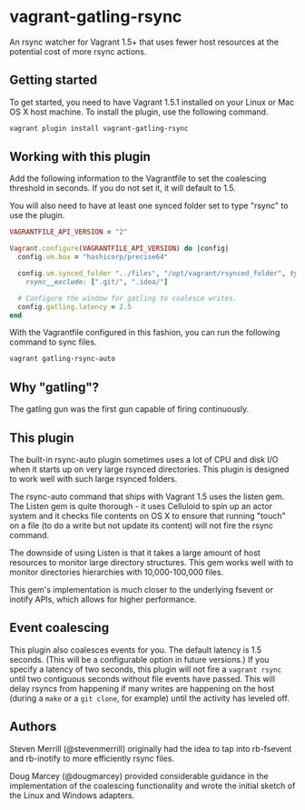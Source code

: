 # vagrant-gatling-rsync

An rsync watcher for Vagrant 1.5+ that uses fewer host resources at the
potential cost of more rsync actions.

## Getting started

To get started, you need to have Vagrant 1.5.1 installed on your Linux or
Mac OS X host machine. To install the plugin, use the following command.

```bash
vagrant plugin install vagrant-gatling-rsync
```

## Working with this plugin

Add the following information to the Vagrantfile to set the coalescing
threshold in seconds. If you do not set it, it will default to 1.5.

You will also need to have at least one synced folder set to type "rsync"
to use the plugin.

```ruby
VAGRANTFILE_API_VERSION = "2"

Vagrant.configure(VAGRANTFILE_API_VERSION) do |config|
  config.vm.box = "hashicorp/precise64"

  config.vm.synced_folder "../files", "/opt/vagrant/rsynced_folder", type: "rsync",
    rsync__exclude: [".git/", ".idea/"]

  # Configure the window for gatling to coalesce writes.
  config.gatling.latency = 2.5
end
```

With the Vagrantfile configured in this fashion, you can run the following
command to sync files.

```bash
vagrant gatling-rsync-auto
```

## Why "gatling"?

The gatling gun was the first gun capable of firing continuously.

## This plugin

The built-in rsync-auto plugin sometimes uses a lot of CPU and disk I/O when
it starts up on very large rsynced directories. This plugin is designed to
work well with such large rsynced folders.

The rsync-auto command that ships with Vagrant 1.5 uses the listen gem. The
Listen gem is quite thorough - it uses Celluloid to spin up an actor system
and it checks file contents on OS X to ensure that running "touch" on a file
(to do a write but not update its content) will not fire the rsync command.

The downside of using Listen is that it takes a large amount of host resources
to monitor large directory structures. This gem works well with to monitor
directories hierarchies with 10,000-100,000 files.

This gem's implementation is much closer to the underlying fsevent or inotify
APIs, which allows for higher performance.

## Event coalescing

This plugin also coalesces events for you. The default latency is 1.5 seconds.
(This will be a configurable option in future versions.) If you specify a
latency of two seconds, this plugin will not fire a `vagrant rsync` until two
contiguous seconds without file events have passed. This will delay rsyncs from
happening if many writes are happening on the host (during a `make` or a
`git clone`, for example) until the activity has leveled off.

## Authors

Steven Merrill (@stevenmerrill) originally had the idea to tap into rb-fsevent
and rb-inotify to more efficiently rsync files.

Doug Marcey (@dougmarcey) provided considerable guidance in the implementation
of the coalescing functionality and wrote the initial sketch of the Linux and
Windows adapters.

